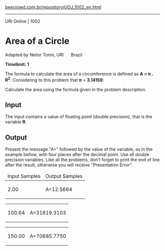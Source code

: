 <p><a href="https://www.beecrowd.com.br/repository/UOJ_1002_en.html">beecrowd.com.br/repository/UOJ_1002_en.html</a></p><hr>
<div>
  <span>URI Online | 1002</span>
  <h1>Area of a Circle</h1>
  <div><p>
     Adapted by Neilor Tonin, URI <img alt="" src="https://resources.beecrowd.com.br/gallery/images/flags/br.gif" style="width: 16px; height: 11px; "> Brazil</p>
  </div>
  <strong>Timelimit: 1</strong>
</div>
<div>
<div>
  <p>
   The formula to calculate the area of a circumference is defined as <strong>A = π . R<sup>2</sup></strong>. Considering to this problem that <strong>π</strong> = <strong>3.14159</strong>:</p>
  <p>
   Calculate the area using the formula given in the problem description.</p>
</div>
<h2>Input</h2>
<div>
  <p>
   The input contains a value of floating point (double precision), that is the variable <strong>R</strong>.</p>
</div>
<h2>Output</h2>
<div>
  <p>
   Present the message "A=" followed by the value of the variable, as in the example bellow, with four places after the decimal point. Use all double precision variables. Like all the problems, don't forget to print the end of line after the result, otherwise you will receive "Presentation Error".</p>
</div>
<div></div>
  <table>
    <thead>
      <tr>
        <td>Input Samples</td>
        <td>Output Samples</td>
      </tr>
    </thead>
    <tbody>
      <tr>
        <td>
          <p>
           2.00</p>
        </td>
        <td>
          <p>
           A=12.5664</p>
        </td>
      </tr>
    </tbody>
  </table>
  <table>
    <tbody>
      <tr>
        <td>
          <p>
           100.64</p>
        </td>
        <td>
          <p>
           A=31819.3103</p>
        </td>
      </tr>
    </tbody>
  </table>
  <table>
    <tbody>
      <tr>
        <td>
          <p>
           150.00</p>
        </td>
        <td>
          <p>
           A=70685.7750</p>
        </td>
      </tr>
    </tbody>
  </table>
</div>